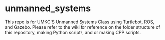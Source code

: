 # unmanned_systems
This repo is for UMKC'S Unmanned Systems Class using Turtlebot, ROS, and Gazebo. Please refer to the wiki for reference on the folder structure of this repository, making Python scripts, and or making CPP scripts. 
